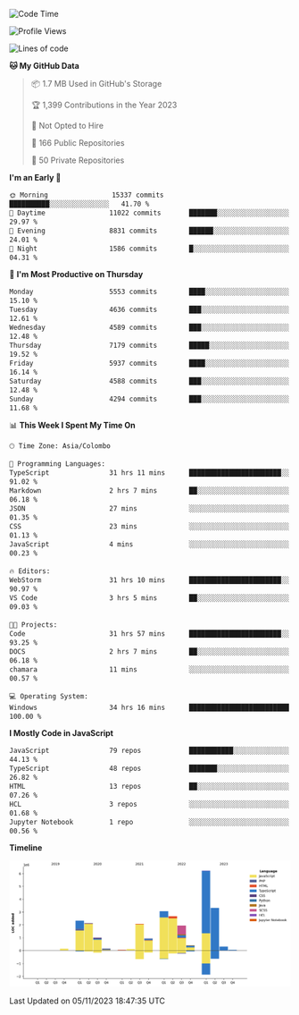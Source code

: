 
<!--START_SECTION:waka-->
![Code Time](http://img.shields.io/badge/Code%20Time-1%2C347%20hrs%2021%20mins-blue)

![Profile Views](http://img.shields.io/badge/Profile%20Views-7-blue)

![Lines of code](https://img.shields.io/badge/From%20Hello%20World%20I%27ve%20Written-26.9%20million%20lines%20of%20code-blue)

**🐱 My GitHub Data** 

> 📦 1.7 MB Used in GitHub's Storage 
 > 
> 🏆 1,399 Contributions in the Year 2023
 > 
> 🚫 Not Opted to Hire
 > 
> 📜 166 Public Repositories 
 > 
> 🔑 50 Private Repositories 
 > 
**I'm an Early 🐤** 

```text
🌞 Morning                15337 commits       ██████████░░░░░░░░░░░░░░░   41.70 % 
🌆 Daytime                11022 commits       ███████░░░░░░░░░░░░░░░░░░   29.97 % 
🌃 Evening                8831 commits        ██████░░░░░░░░░░░░░░░░░░░   24.01 % 
🌙 Night                  1586 commits        █░░░░░░░░░░░░░░░░░░░░░░░░   04.31 % 
```
📅 **I'm Most Productive on Thursday** 

```text
Monday                   5553 commits        ████░░░░░░░░░░░░░░░░░░░░░   15.10 % 
Tuesday                  4636 commits        ███░░░░░░░░░░░░░░░░░░░░░░   12.61 % 
Wednesday                4589 commits        ███░░░░░░░░░░░░░░░░░░░░░░   12.48 % 
Thursday                 7179 commits        █████░░░░░░░░░░░░░░░░░░░░   19.52 % 
Friday                   5937 commits        ████░░░░░░░░░░░░░░░░░░░░░   16.14 % 
Saturday                 4588 commits        ███░░░░░░░░░░░░░░░░░░░░░░   12.48 % 
Sunday                   4294 commits        ███░░░░░░░░░░░░░░░░░░░░░░   11.68 % 
```


📊 **This Week I Spent My Time On** 

```text
🕑︎ Time Zone: Asia/Colombo

💬 Programming Languages: 
TypeScript               31 hrs 11 mins      ███████████████████████░░   91.02 % 
Markdown                 2 hrs 7 mins        ██░░░░░░░░░░░░░░░░░░░░░░░   06.18 % 
JSON                     27 mins             ░░░░░░░░░░░░░░░░░░░░░░░░░   01.35 % 
CSS                      23 mins             ░░░░░░░░░░░░░░░░░░░░░░░░░   01.13 % 
JavaScript               4 mins              ░░░░░░░░░░░░░░░░░░░░░░░░░   00.23 % 

🔥 Editors: 
WebStorm                 31 hrs 10 mins      ███████████████████████░░   90.97 % 
VS Code                  3 hrs 5 mins        ██░░░░░░░░░░░░░░░░░░░░░░░   09.03 % 

🐱‍💻 Projects: 
Code                     31 hrs 57 mins      ███████████████████████░░   93.25 % 
DOCS                     2 hrs 7 mins        ██░░░░░░░░░░░░░░░░░░░░░░░   06.18 % 
chamara                  11 mins             ░░░░░░░░░░░░░░░░░░░░░░░░░   00.57 % 

💻 Operating System: 
Windows                  34 hrs 16 mins      █████████████████████████   100.00 % 
```

**I Mostly Code in JavaScript** 

```text
JavaScript               79 repos            ███████████░░░░░░░░░░░░░░   44.13 % 
TypeScript               48 repos            ███████░░░░░░░░░░░░░░░░░░   26.82 % 
HTML                     13 repos            ██░░░░░░░░░░░░░░░░░░░░░░░   07.26 % 
HCL                      3 repos             ░░░░░░░░░░░░░░░░░░░░░░░░░   01.68 % 
Jupyter Notebook         1 repo              ░░░░░░░░░░░░░░░░░░░░░░░░░   00.56 % 
```



**Timeline**

![Lines of Code chart](https://raw.githubusercontent.com/ccweerasinghe1994/ccweerasinghe1994/master/assets/bar_graph.png)


 Last Updated on 05/11/2023 18:47:35 UTC
<!--END_SECTION:waka-->
